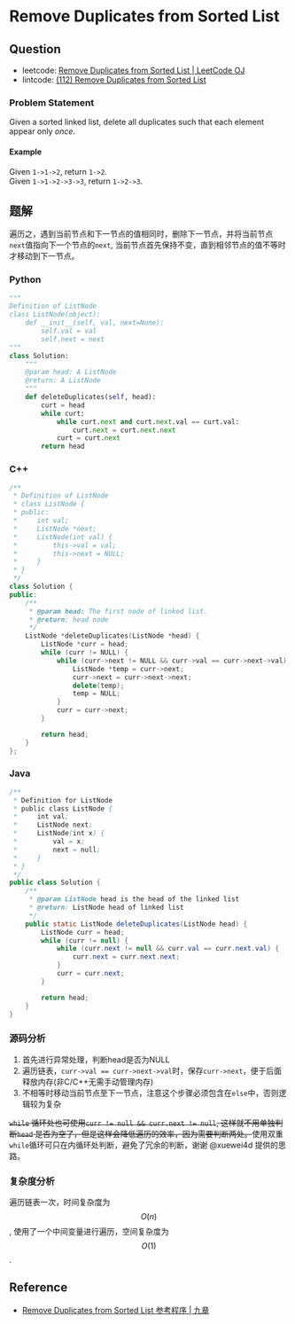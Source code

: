 # Remove Duplicates from Sorted List

## Question

- leetcode: [Remove Duplicates from Sorted List | LeetCode OJ](https://leetcode.com/problems/remove-duplicates-from-sorted-list/)
- lintcode: [(112) Remove Duplicates from Sorted List](http://www.lintcode.com/en/problem/remove-duplicates-from-sorted-list/)

### Problem Statement

Given a sorted linked list, delete all duplicates such that each element
appear only _once_.

#### Example

Given `1->1->2`, return `1->2`.  
Given `1->1->2->3->3`, return `1->2->3`.

## 题解

遍历之，遇到当前节点和下一节点的值相同时，删除下一节点，并将当前节点`next`值指向下一个节点的`next`, 当前节点首先保持不变，直到相邻节点的值不等时才移动到下一节点。

### Python

```python
"""
Definition of ListNode
class ListNode(object):
    def __init__(self, val, next=None):
        self.val = val
        self.next = next
"""
class Solution:
    """
    @param head: A ListNode
    @return: A ListNode
    """
    def deleteDuplicates(self, head):
        curt = head
        while curt:
            while curt.next and curt.next.val == curt.val:
                curt.next = curt.next.next
            curt = curt.next
        return head
```

### C++

```c++
/**
 * Definition of ListNode
 * class ListNode {
 * public:
 *     int val;
 *     ListNode *next;
 *     ListNode(int val) {
 *         this->val = val;
 *         this->next = NULL;
 *     }
 * }
 */
class Solution {
public:
    /**
     * @param head: The first node of linked list.
     * @return: head node
     */
    ListNode *deleteDuplicates(ListNode *head) {
        ListNode *curr = head;
        while (curr != NULL) {
            while (curr->next != NULL && curr->val == curr->next->val) {
                ListNode *temp = curr->next;
                curr->next = curr->next->next;
                delete(temp);
                temp = NULL;
            }
            curr = curr->next;
        }

        return head;
    }
};
```

### Java

```java
/**
 * Definition for ListNode
 * public class ListNode {
 *     int val;
 *     ListNode next;
 *     ListNode(int x) {
 *         val = x;
 *         next = null;
 *     }
 * }
 */
public class Solution {
    /**
     * @param ListNode head is the head of the linked list
     * @return: ListNode head of linked list
     */
    public static ListNode deleteDuplicates(ListNode head) {
        ListNode curr = head;
        while (curr != null) {
            while (curr.next != null && curr.val == curr.next.val) {
                curr.next = curr.next.next;
            }
            curr = curr.next;
        }

        return head;
    }
}
```

### 源码分析

1. 首先进行异常处理，判断head是否为NULL
2. 遍历链表，`curr->val == curr->next->val`时，保存`curr->next`，便于后面释放内存(非C/C++无需手动管理内存)
3. 不相等时移动当前节点至下一节点，注意这个步骤必须包含在`else`中，否则逻辑较为复杂

~~`while` 循环处也可使用`curr != null && curr.next != null`, 这样就不用单独判断`head` 是否为空了，但是这样会降低遍历的效率，因为需要判断两处。~~使用双重`while`循环可只在内循环处判断，避免了冗余的判断，谢谢 @xuewei4d 提供的思路。

### 复杂度分析

遍历链表一次，时间复杂度为 $$O(n)$$, 使用了一个中间变量进行遍历，空间复杂度为 $$O(1)$$.

## Reference

- [Remove Duplicates from Sorted List 参考程序 | 九章](http://www.jiuzhang.com/solutions/remove-duplicates-from-sorted-list/)
